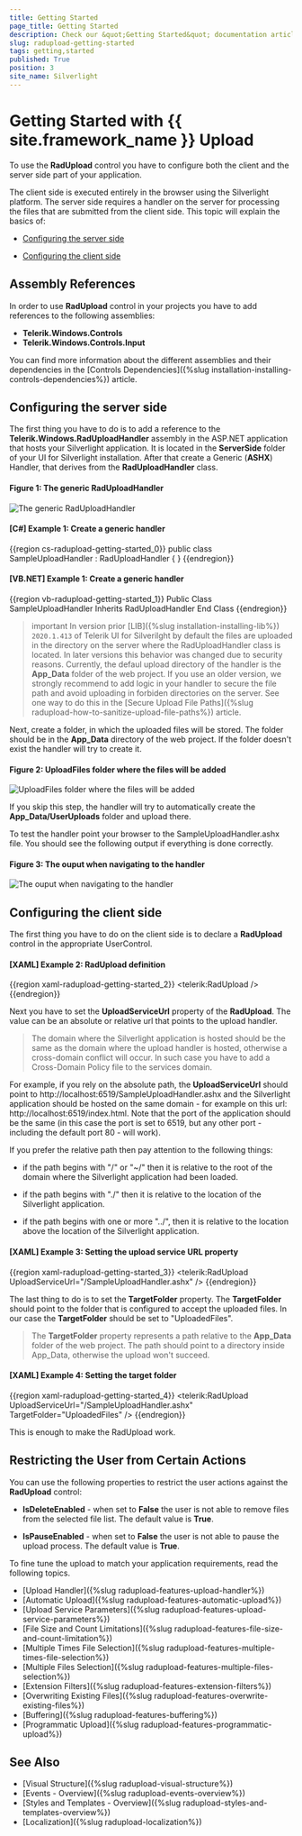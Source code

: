 ```yaml
---
title: Getting Started
page_title: Getting Started
description: Check our &quot;Getting Started&quot; documentation article for the RadUpload {{ site.framework_name }} control.
slug: radupload-getting-started
tags: getting,started
published: True
position: 3
site_name: Silverlight
---
```


# Getting Started with {{ site.framework_name }} Upload

To use the __RadUpload__ control you have to configure both the client and the server side part of your application. 

The client side is executed entirely in the browser using the Silverlight platform. The server side requires a handler on the server for processing the files that are submitted from the client side. This topic will explain the basics of:

* [Configuring the server side](#Configuring_the_server_side)

* [Configuring the client side](#Configuring_the_client_side)

## Assembly References

In order to use __RadUpload__ control in your projects you have to add references to the following assemblies:

* __Telerik.Windows.Controls__
* __Telerik.Windows.Controls.Input__

You can find more information about the different assemblies and their dependencies in the [Controls Dependencies]({%slug installation-installing-controls-dependencies%}) article.

## Configuring the server side

The first thing you have to do is to add a reference to the __Telerik.Windows.RadUploadHandler__ assembly in the ASP.NET application that hosts your Silverlight application. It is located in the __ServerSide__ folder of your UI for Silverlight installation. After that create a Generic (__ASHX__) Handler, that derives from the __RadUploadHandler__ class.

#### Figure 1: The generic RadUploadHandler  
![The generic RadUploadHandler](images/RadUpload_GettingStarted_01.png)

#### __[C#] Example 1: Create a generic handler__
{{region cs-radupload-getting-started_0}}
	public class SampleUploadHandler : RadUploadHandler
	{
	}
{{endregion}}

#### __[VB.NET] Example 1: Create a generic handler__
{{region vb-radupload-getting-started_1}}
	Public Class SampleUploadHandler
	 Inherits RadUploadHandler
	End Class
{{endregion}}

>important In version prior [LIB]({%slug installation-installing-lib%}) `2020.1.413` of Telerik UI for Silverilght by default the files are uploaded in the directory on the server where the RadUploadHandler class is located. In later versions this behavior was changed due to security reasons. Currently, the defaul upload directory of the handler is the __App_Data__ folder of the web project. If you use an older version, we strongly recommend to add logic in your handler  to secure the file path and avoid uploading in forbiden directories on the server. See one way to do this in the [Secure Upload File Paths]({%slug radupload-how-to-sanitize-upload-file-paths%}) article.

Next, create a folder, in which the uploaded files will be stored. The folder should be in the __App_Data__ directory of the web project. If the folder doesn't exist the handler will try to create it. 

#### Figure 2: UploadFiles folder where the files will be added
![UploadFiles folder where the files will be added](images/RadUpload_GettingStarted_02.png)

If you skip this step, the handler will try to automatically create the __App_Data/UserUploads__ folder and upload there.

To test the handler point your browser to the SampleUploadHandler.ashx file. You should see the following output if everything is done correctly.

#### Figure 3: The ouput when navigating to the handler  
![The ouput when navigating to the handler](images/RadUpload_GettingStarted_03.png)

## Configuring the client side

The first thing you have to do on the client side is to declare a __RadUpload__ control in the appropriate UserControl.

#### __[XAML] Example 2: RadUpload definition__
{{region xaml-radupload-getting-started_2}}
	<telerik:RadUpload />
{{endregion}}

Next you have to set the __UploadServiceUrl__ property of the __RadUpload__. The value can be an absolute or relative url that points to the upload handler.		

>The domain where the Silverlight application is hosted should be the same as the domain where the upload handler is hosted, otherwise a cross-domain conflict will occur. In such case you have to add a Cross-Domain Policy file to the services domain.

For example, if you rely on the absolute path, the __UploadServiceUrl__ should point to http://localhost:6519/SampleUploadHandler.ashx and the Silverlight application should be hosted on the same domain - for example on this url: http://localhost:6519/index.html. Note that the port of the application should be the same (in this case the port is set to 6519, but any other port - including the default port 80 - will work).		

If you prefer the relative path then pay attention to the following things: 

* if the path begins with "/" or "~/" then it is relative to the root of the domain where the Silverlight application had been loaded.

* if the path begins with "./" then it is relative to the location of the Silverlight application.

* if the path begins with one or more "../", then it is relative to the location above the location of the Silverlight application.

#### __[XAML] Example 3: Setting the upload service URL property__
{{region xaml-radupload-getting-started_3}}
	<telerik:RadUpload UploadServiceUrl="/SampleUploadHandler.ashx" />
{{endregion}}

The last thing to do is to set the __TargetFolder__ property. The __TargetFolder__ should point to the folder that is configured to accept the uploaded files. In our case the __TargetFolder__ should be set to "UploadedFiles".		

>The __TargetFolder__ property represents a path relative to the __App_Data__ folder of the web project. The path should point to a directory inside App_Data, otherwise the upload won't succeed.	  

#### __[XAML] Example 4: Setting the target folder__
{{region xaml-radupload-getting-started_4}}
	<telerik:RadUpload UploadServiceUrl="/SampleUploadHandler.ashx"
					   TargetFolder="UploadedFiles" />
{{endregion}}

This is enough to make the RadUpload work.

## Restricting the User from Certain Actions

You can use the following properties to restrict the user actions against the __RadUpload__ control:		

* __IsDeleteEnabled__ - when set to __False__ the user is not able to remove files from the selected file list. The default value is __True__.			

* __IsPauseEnabled__ - when set to __False__ the user is not able to pause the upload process. The default value is __True__.

To fine tune the upload to match your application requirements, read the following topics.		

* [Upload Handler]({%slug radupload-features-upload-handler%})  
* [Automatic Upload]({%slug radupload-features-automatic-upload%})  
* [Upload Service Parameters]({%slug radupload-features-upload-service-parameters%})  
* [File Size and Count Limitations]({%slug radupload-features-file-size-and-count-limitation%})  
* [Multiple Times File Selection]({%slug radupload-features-multiple-times-file-selection%})  
* [Multiple Files Selection]({%slug radupload-features-multiple-files-selection%})  
* [Extension Filters]({%slug radupload-features-extension-filters%})  
* [Overwriting Existing Files]({%slug radupload-features-overwrite-existing-files%})  
* [Buffering]({%slug radupload-features-buffering%})  
* [Programmatic Upload]({%slug radupload-features-programmatic-upload%})

## See Also
 * [Visual Structure]({%slug radupload-visual-structure%})
 * [Events - Overview]({%slug radupload-events-overview%})
 * [Styles and Templates - Overview]({%slug radupload-styles-and-templates-overview%})
 * [Localization]({%slug radupload-localization%})
